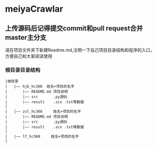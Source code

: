 meiyaCrawlar
========  

上传源码后记得提交commit和pull request合并master主分支
--------

请在项目文件夹下新建Readme.md,注明一下自己项目目录结构和程序的入口，<br>
方便自己和大家阅读使用


### 根目录目录结构
    |根目录
    |   |—— hjb_hc360  姓名+项目的名字
    |       |—— README.md 项目说明
    |       |—— src       .py源码
    |       |—— result    .scv .txt等数据
    |
    |   |—— zsl_hc360     姓名+项目的名字
    |       |—— README.md 项目说明
    |       |—— src       .py源码
    |       |—— result    .scv .txt等数据
    |
    |   |—— lf_hc360     姓名+项目的名字
    |
    
